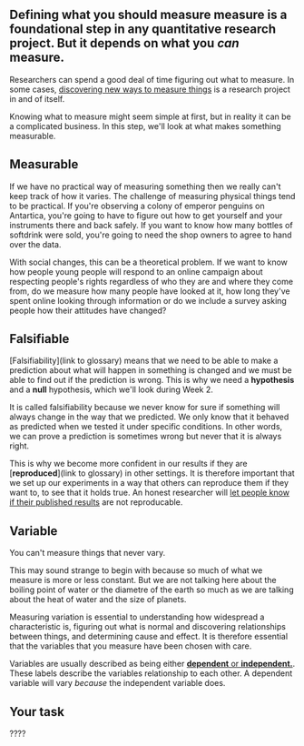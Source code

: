## Defining what you should measure measure is a foundational step in any quantitative research project.  But it depends on what you _can_ measure.

Researchers can spend a good deal of time figuring out what to measure.  In some cases, [discovering new ways to measure things](https://doi.org/10.1371/journal.pone.0138660) is a research project in and of itself.

Knowing what to measure might seem simple at first, but in reality it can be a complicated business. In this step, we'll look at what makes something measurable.


## Measurable

If we have no practical way of measuring something then we really can't keep track of how it varies.  The challenge of measuring physical things tend to be practical.  If you're observing a colony of emperor penguins on Antartica, you're going to have to figure out how to get yourself and your instruments there and back safely.  If you want to know how many bottles of softdrink were sold, you're going to need the shop owners to agree to hand over the data.

With social changes, this can be a theoretical problem.  If we want to know how people young people will respond to an online campaign about respecting people's rights regardless of who they are and where they come from, do we measure how many people have looked at it, how long they've spent online looking through information or do we include a survey asking people how their attitudes have changed?

## Falsifiable

[Falsifiability](link to glossary) means that we need to be able to make a prediction about what will happen in something is changed and we must be able to find out if the prediction is wrong.  This is why we need a __hypothesis__ and a __null__ hypothesis, which we'll look during Week 2. 

It is called falsifiability because we never know for sure if something will always change in the way that we predicted.  We only know that it behaved as predicted when we tested it under specific conditions.  In other words, we can prove a prediction is sometimes wrong but never that it is always right.

This is why we become more confident in our results if they are [__reproduced__](link to glossary) in other settings.  It is therefore important that we set up our experiments in a way that others can reproduce them if they want to, to see that it holds true.  An honest researcher will [let people know if their published results](http://retractionwatch.com/2017/12/05/definitely-embarrassing-nobel-laureate-retracts-non-reproducible-paper-nature-journal/#comment-1528078) are not reproducable.


## Variable

You can't measure things that never vary.

This may sound strange to begin with because so much of what we measure is more or less constant.  But we are not talking here about the boiling point of water or the diametre of the earth so much as we are talking about the heat of water and the size of planets.  

Measuring variation is essential to understanding how widespread a characteristic is, figuring out what is normal and discovering relationships between things, and determining cause and effect.  It is therefore essential that the variables that you measure have been chosen with care.

Variables are usually described as being either [__dependent__ or __independent.__](glossary).  These labels describe the variables relationship to each other.  A dependent variable will vary _because_ the independent variable does. 

## Your task


????
